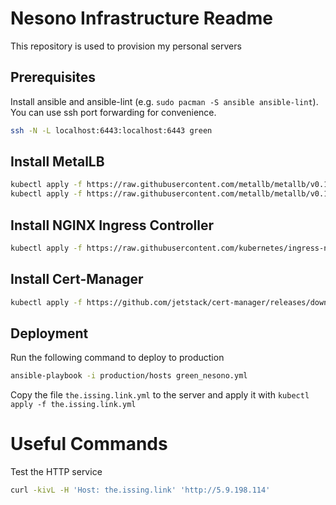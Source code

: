 # Nesono Infrastructure Readme

This repository is used to provision my personal servers

## Prerequisites

Install ansible and ansible-lint (e.g. `sudo pacman -S ansible ansible-lint`).
You can use ssh port forwarding for convenience.
```bash
ssh -N -L localhost:6443:localhost:6443 green
```

## Install MetalLB

```bash
kubectl apply -f https://raw.githubusercontent.com/metallb/metallb/v0.10.2/manifests/namespace.yaml
kubectl apply -f https://raw.githubusercontent.com/metallb/metallb/v0.10.2/manifests/metallb.yaml
```

## Install NGINX Ingress Controller

```bash
kubectl apply -f https://raw.githubusercontent.com/kubernetes/ingress-nginx/controller-v0.48.1/deploy/static/provider/baremetal/deploy.yaml
```

## Install Cert-Manager

```bash
kubectl apply -f https://github.com/jetstack/cert-manager/releases/download/v1.6.1/cert-manager.yaml
```

## Deployment

Run the following command to deploy to production

```bash
ansible-playbook -i production/hosts green_nesono.yml
```

Copy the file `the.issing.link.yml` to the server and apply it with `kubectl apply -f the.issing.link.yml`

# Useful Commands

Test the HTTP service
```bash
curl -kivL -H 'Host: the.issing.link' 'http://5.9.198.114'
```
